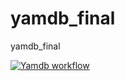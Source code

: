# yamdb_final
yamdb_final

[![Yamdb workflow](https://github.com/Nastasya-M/yamdb_final/actions/workflows/yamdb_workflow.yml/badge.svg)](https://github.com/Nastasya-M/yamdb_final/actions/workflows/yamdb_workflow.yml)
